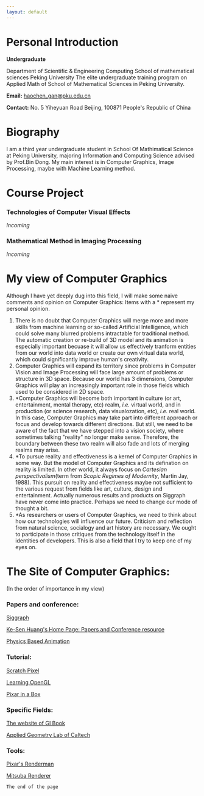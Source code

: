 ```yaml
---
layout: default
---
```

# Personal Introduction

**Undergraduate**

Department of Scientific & Engineering Computing
School of mathematical sciences 
Peking University
The elite undergraduate training program on Applied Math of School of Mathematical Sciences in Peking University.

**Email:** haochen_gan@pku.edu.cn

**Contact:** No. 5 Yiheyuan Road Beijing, 100871 People's Republic of China

# Biography

I am a third year undergraduate student in School Of Mathimatical Science at Peking University, majoring Information and Computing Science advised by Prof.Bin Dong. 
My main interest is in Computer Graphics, Image Processing, maybe with Machine Learning method.

# Course Project 

### Technologies of Computer Visual Effects

_Incoming_

### Mathematical Method in Imaging Processing

_Incoming_

# My view of Computer Graphics
Although I have yet deeply dug into this field, I will make some naive comments and opinion on Computer Graphics:
Items with a * represent my personal opinion.

1. There is no doubt that Computer Graphics will merge more and more skills from machine learning or so-called Artificial Intelligence, which could solve many blurred problems intractable for traditional method. The automatic creation or re-build of 3D model and its animation is especially important becuase it will allow us effectively tranform entities from our world into data world or create our own virtual data world, which could significantly improve human's creativity.
2. Computer Graphics will expand its territory since problems in Computer Vision and Image Processing will face large amount of problems or structure in 3D space. Because our world has 3 dimensions, Computer Graphics will play an increasingly important role in those fields which used to be considered in 2D space.
3. *Computer Graphics will become both important in culture (or art, entertainment, mental therapy, etc) realm, _i.e._ virtual world, and in production (or science research, data visualozation, etc), _i.e._ real world. In this case, Computer Graphics may take part into different approach or focus and develop towards different directions. But still, we need to be aware of the fact that we have stepped into a vision society, where sometimes talking "reality" no longer make sense. Therefore, the boundary between these two realm will also fade and lots of merging realms may arise.
4. *To pursue reality and effectiveness is a kernel of Computer Graphics in some way. But the model of Computer Graphics and its defination on reality is limited. In other world, it always focus on _Cartesian perspectivalism_(term from _Scopic Regimes of Modernity_, Martin Jay, 1988). This pursuit on reality and effectiveness maybe not sufficient to the various request from fields like art, culture, design and entertainment. Actually numerous results and products on Siggraph have never come into practice. Perhaps we need to change our mode of thought a bit.
5. *As researchers or users of Computer Graphics, we need to think about how our technologies will influence our future. Criticism and reflection from natural science, socialogy and art history are necessary. We ought to participate in those critiques from the technology itself in the identities of developers. This is also a field that I try to keep one of my eyes on.

# The Site of Computer Graphics:
(In the order of importance in my view)

### Papers and conference:

[Siggraph](https://www.siggraph.org/)

[Ke-Sen Huang's Home Page: Papers and Conference resource](http://kesen.realtimerendering.com/)

[Physics Based Animation](http://www.physicsbasedanimation.com/)

### Tutorial:

[Scratch Pixel](http://www.scratchapixel.com/)

[Learning OpenGL](https://learnopengl-cn.readthedocs.io/zh/)

[Pixar in a Box](https://www.khanacademy.org/partner-content/pixar)

### Specific Fields:

[The website of GI Book](http://thegibook.com/)

[Applied Geometry Lab of Caltech](http://www.geometry.caltech.edu/geo.html)

### Tools:

[Pixar's Renderman](https://renderman.pixar.com/)

[Mitsuba Renderer](http://www.mitsuba-renderer.org/)



```
The end of the page
```
